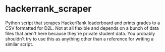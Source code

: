 # hackerrank_scraper

Python script that scrapes HackerRank leaderboard and prints grades to a CSV formatted for D2L. Not at all flexible and depends on a bunch of data files that aren't here because they're private student data. You probably shouldn't try to use this as anything other than a reference for writing a similar script.
